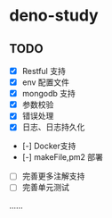 # deno-study

## TODO

- [x] Restful 支持
- [x] env 配置文件
- [x] mongodb 支持
- [x] 参数校验
- [x] 错误处理
- [x] 日志、日志持久化
- [-] Docker支持
- [-] makeFile,pm2 部署
- [ ] 完善更多注解支持
- [ ] 完善单元测试

......
